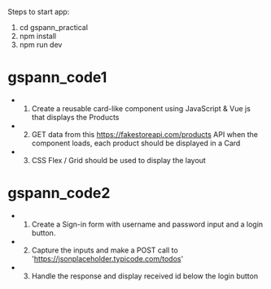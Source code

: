 Steps to start app:
1. cd gspann_practical
2. npm install
3. npm run dev

# gspann_code1
 * 1. Create a reusable card-like component using JavaScript &amp; Vue js that displays the Products
 * 2. GET data from this https://fakestoreapi.com/products API when the component loads, each product should be displayed in a Card
 * 3. CSS Flex / Grid should be used to display the layout
  
# gspann_code2
 * 1. Create a Sign-in form with username and password input and a login button.
 * 2. Capture the inputs and make a POST call to 'https://jsonplaceholder.typicode.com/todos'
 * 3. Handle the response and display received id below the login button
